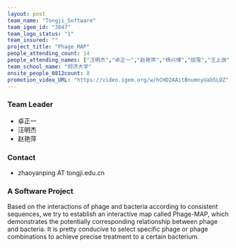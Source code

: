 ```yaml
---
layout: post
team_name: "Tongji_Software"
team_igem_id: "3847"
team_logo_status: "1"
team_insured: ""
project_title: "Phage_MAP"
people_attending_count: 14
people_attending_names: ["汪明杰","卓正一","赵艳萍","杨兴博","田霈","王上游","孟繁青","王立友","李乐天","汪峻","李松洋","段牧子","张诗曼","胡冉婷"]
team_school_name: "同济大学"
onsite_people_0812count: 8
promotion_video_URL: "https://video.igem.org/w/hCHD2AAitBnumnyUab5LDZ"
---
```



### Team Leader
* 卓正一
* 汪明杰
* 赵艳萍

### Contact
* zhaoyanping AT tongji.edu.cn

### A Software Project

Based on the interactions of phage and bacteria according to consistent sequences, we try to establish an interactive map called Phage-MAP, which demonstrates the potentially corresponding relationship between phage and bacteria. It is pretty conducive to select specific phage or phage combinations to achieve precise treatment to a certain bacterium.
